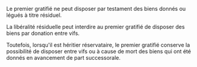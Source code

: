   
 Le premier gratifié ne peut disposer par testament des biens donnés ou légués à titre résiduel.  

  
 La libéralité résiduelle peut interdire au premier gratifié de disposer des biens par donation entre vifs.  

  
 Toutefois, lorsqu'il est héritier réservataire, le premier gratifié conserve la possibilité de disposer entre vifs ou à cause de mort des biens qui ont été donnés en avancement de part successorale.  
